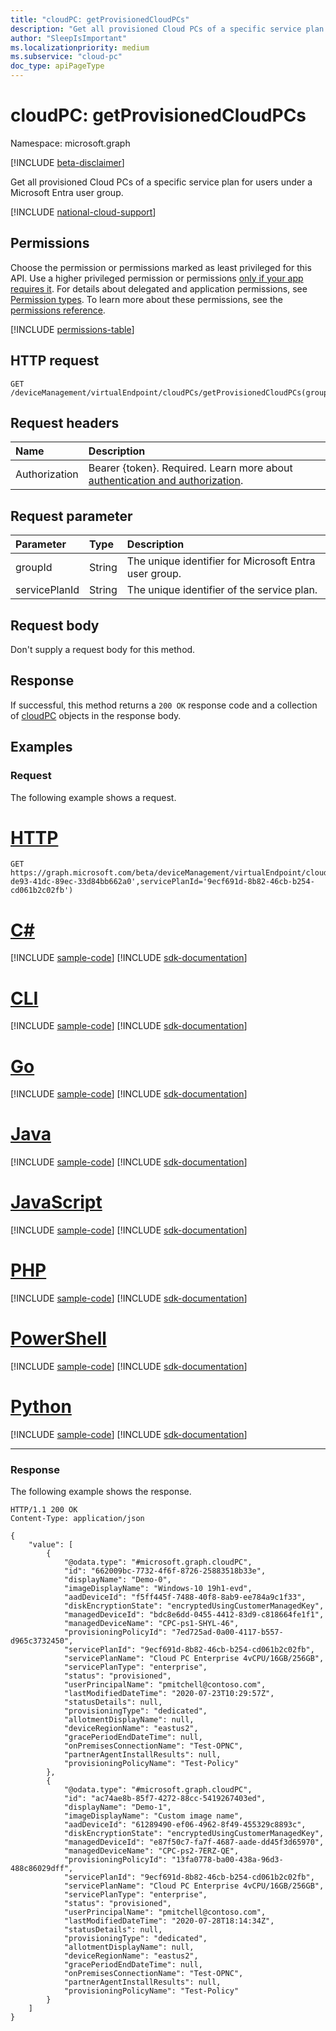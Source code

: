 ```yaml
---
title: "cloudPC: getProvisionedCloudPCs"
description: "Get all provisioned Cloud PCs of a specific service plan for users under a Microsoft Entra user group."
author: "SleepIsImportant"
ms.localizationpriority: medium
ms.subservice: "cloud-pc"
doc_type: apiPageType
---
```


# cloudPC: getProvisionedCloudPCs

Namespace: microsoft.graph

[!INCLUDE [beta-disclaimer](../../includes/beta-disclaimer.md)]

Get all provisioned Cloud PCs of a specific service plan for users under a Microsoft Entra user group.

[!INCLUDE [national-cloud-support](../../includes/global-us.md)]

## Permissions

Choose the permission or permissions marked as least privileged for this API. Use a higher privileged permission or permissions [only if your app requires it](/graph/permissions-overview#best-practices-for-using-microsoft-graph-permissions). For details about delegated and application permissions, see [Permission types](/graph/permissions-overview#permission-types). To learn more about these permissions, see the [permissions reference](/graph/permissions-reference).

<!-- { "blockType": "permissions", "name": "cloudpc_getprovisionedcloudpcs" } -->
[!INCLUDE [permissions-table](../includes/permissions/cloudpc-getprovisionedcloudpcs-permissions.md)]

## HTTP request

<!-- {
  "blockType": "ignored"
}
-->

``` http
GET /deviceManagement/virtualEndpoint/cloudPCs/getProvisionedCloudPCs(groupId='{groupId}',servicePlanId='{servicePlanId}')
```

## Request headers

|Name|Description|
|:---|:---|
|Authorization|Bearer {token}. Required. Learn more about [authentication and authorization](/graph/auth/auth-concepts).|

## Request parameter

|Parameter|Type|Description|
|:---|:---|:---|
|groupId|String|The unique identifier for Microsoft Entra user group.|
|servicePlanId|String|The unique identifier of the service plan.|

## Request body

Don't supply a request body for this method.

## Response

If successful, this method returns a `200 OK` response code and a collection of [cloudPC](../resources/cloudpc.md) objects in the response body.

## Examples

### Request

The following example shows a request.

# [HTTP](#tab/http)
<!-- {
  "blockType": "request",
  "name": "cloudpc.getProvisionedCloudPCs"
}
-->
``` http
GET https://graph.microsoft.com/beta/deviceManagement/virtualEndpoint/cloudPCs/getProvisionedCloudPCs(groupId='30d0e128-de93-41dc-89ec-33d84bb662a0',servicePlanId='9ecf691d-8b82-46cb-b254-cd061b2c02fb')
```

# [C#](#tab/csharp)
[!INCLUDE [sample-code](../includes/snippets/csharp/cloudpcgetprovisionedcloudpcs-csharp-snippets.md)]
[!INCLUDE [sdk-documentation](../includes/snippets/snippets-sdk-documentation-link.md)]

# [CLI](#tab/cli)
[!INCLUDE [sample-code](../includes/snippets/cli/cloudpcgetprovisionedcloudpcs-cli-snippets.md)]
[!INCLUDE [sdk-documentation](../includes/snippets/snippets-sdk-documentation-link.md)]

# [Go](#tab/go)
[!INCLUDE [sample-code](../includes/snippets/go/cloudpcgetprovisionedcloudpcs-go-snippets.md)]
[!INCLUDE [sdk-documentation](../includes/snippets/snippets-sdk-documentation-link.md)]

# [Java](#tab/java)
[!INCLUDE [sample-code](../includes/snippets/java/cloudpcgetprovisionedcloudpcs-java-snippets.md)]
[!INCLUDE [sdk-documentation](../includes/snippets/snippets-sdk-documentation-link.md)]

# [JavaScript](#tab/javascript)
[!INCLUDE [sample-code](../includes/snippets/javascript/cloudpcgetprovisionedcloudpcs-javascript-snippets.md)]
[!INCLUDE [sdk-documentation](../includes/snippets/snippets-sdk-documentation-link.md)]

# [PHP](#tab/php)
[!INCLUDE [sample-code](../includes/snippets/php/cloudpcgetprovisionedcloudpcs-php-snippets.md)]
[!INCLUDE [sdk-documentation](../includes/snippets/snippets-sdk-documentation-link.md)]

# [PowerShell](#tab/powershell)
[!INCLUDE [sample-code](../includes/snippets/powershell/cloudpcgetprovisionedcloudpcs-powershell-snippets.md)]
[!INCLUDE [sdk-documentation](../includes/snippets/snippets-sdk-documentation-link.md)]

# [Python](#tab/python)
[!INCLUDE [sample-code](../includes/snippets/python/cloudpcgetprovisionedcloudpcs-python-snippets.md)]
[!INCLUDE [sdk-documentation](../includes/snippets/snippets-sdk-documentation-link.md)]

---

### Response

The following example shows the response.

<!-- {
  "blockType": "response",
  "@odata.type": "Collection(microsoft.graph.cloudPC)",
  "name": "cloudpc.getProvisionedCloudPCs",
  "truncated": true
}
-->

``` http
HTTP/1.1 200 OK
Content-Type: application/json

{
    "value": [
        {
            "@odata.type": "#microsoft.graph.cloudPC",
            "id": "662009bc-7732-4f6f-8726-25883518b33e",
            "displayName": "Demo-0",
            "imageDisplayName": "Windows-10 19h1-evd",
            "aadDeviceId": "f5ff445f-7488-40f8-8ab9-ee784a9c1f33",
            "diskEncryptionState": "encryptedUsingCustomerManagedKey",
            "managedDeviceId": "bdc8e6dd-0455-4412-83d9-c818664fe1f1",
            "managedDeviceName": "CPC-ps1-SHYL-46",
            "provisioningPolicyId": "7ed725ad-0a00-4117-b557-d965c3732450",
            "servicePlanId": "9ecf691d-8b82-46cb-b254-cd061b2c02fb",
            "servicePlanName": "Cloud PC Enterprise 4vCPU/16GB/256GB",
            "servicePlanType": "enterprise",
            "status": "provisioned",
            "userPrincipalName": "pmitchell@contoso.com",
            "lastModifiedDateTime": "2020-07-23T10:29:57Z",
            "statusDetails": null,
            "provisioningType": "dedicated",
            "allotmentDisplayName": null,
            "deviceRegionName": "eastus2",
            "gracePeriodEndDateTime": null,
            "onPremisesConnectionName": "Test-OPNC",
            "partnerAgentInstallResults": null,
            "provisioningPolicyName": "Test-Policy"
        },
        {
            "@odata.type": "#microsoft.graph.cloudPC",
            "id": "ac74ae8b-85f7-4272-88cc-5419267403ed",
            "displayName": "Demo-1",
            "imageDisplayName": "Custom image name",
            "aadDeviceId": "61289490-ef06-4962-8f49-455329c8893c",
            "diskEncryptionState": "encryptedUsingCustomerManagedKey",
            "managedDeviceId": "e87f50c7-fa7f-4687-aade-dd45f3d65970",
            "managedDeviceName": "CPC-ps2-7ERZ-QE",
            "provisioningPolicyId": "13fa0778-ba00-438a-96d3-488c86029dff",
            "servicePlanId": "9ecf691d-8b82-46cb-b254-cd061b2c02fb",
            "servicePlanName": "Cloud PC Enterprise 4vCPU/16GB/256GB",
            "servicePlanType": "enterprise",
            "status": "provisioned",
            "userPrincipalName": "pmitchell@contoso.com",
            "lastModifiedDateTime": "2020-07-28T18:14:34Z",
            "statusDetails": null,
            "provisioningType": "dedicated",
            "allotmentDisplayName": null,
            "deviceRegionName": "eastus2",
            "gracePeriodEndDateTime": null,
            "onPremisesConnectionName": "Test-OPNC",
            "partnerAgentInstallResults": null,
            "provisioningPolicyName": "Test-Policy"
        }
    ]
}
```
